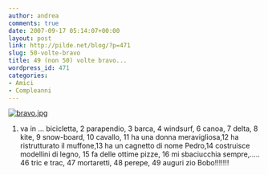 ```yaml
---
author: andrea
comments: true
date: 2007-09-17 05:14:07+00:00
layout: post
link: http://pilde.net/blog/?p=471
slug: 50-volte-bravo
title: 49 (non 50) volte bravo...
wordpress_id: 471
categories:
- Amici
- Compleanni
---
```


[](http://pilde.net/blog/wp-content/uploads/2007/09/bravo.jpg)[![bravo.jpg](http://pilde.net/blog/wp-content/uploads/2007/09/bravo.jpg)](http://pilde.net/blog/wp-content/uploads/2007/09/bravo.jpg)

1. va in ... bicicletta, 2 parapendio, 3 barca,  4 windsurf, 6 canoa, 7 delta, 8  kite, 9 snow-board, 10  cavallo, 11 ha una donna meravigliosa,12 ha ristrutturato il muffone,13  ha un cagnetto di nome Pedro,14 costruisce modellini di legno, 15 fa delle ottime pizze, 16 mi sbaciucchia sempre,..... 46 tric e trac, 47  mortaretti, 48 perepe, 49 auguri zio Bobo!!!!!!!
